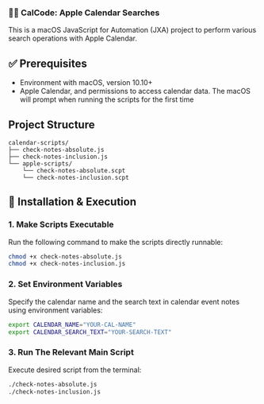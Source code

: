 ### 🕵️‍♂️ CalCode: Apple Calendar Searches

This is a macOS JavaScript for Automation (JXA) project to perform various search operations with Apple Calendar.

## ✅ Prerequisites

- Environment with macOS, version 10.10+
- Apple Calendar, and permissions to access calendar data. The macOS will prompt when running the scripts for the first time

## Project Structure

```
calendar-scripts/
├── check-notes-absolute.js
├── check-notes-inclusion.js
└── apple-scripts/
    └── check-notes-absolute.scpt
    └── check-notes-inclusion.scpt
```

## 🚀 Installation & Execution

### 1. Make Scripts Executable

Run the following command to make the scripts directly runnable:

```bash
chmod +x check-notes-absolute.js
chmod +x check-notes-inclusion.js
```

### 2. Set Environment Variables

Specify the calendar name and the search text in calendar event notes using environment variables:

```bash
export CALENDAR_NAME="YOUR-CAL-NAME"
export CALENDAR_SEARCH_TEXT="YOUR-SEARCH-TEXT"
```

### 3. Run The Relevant Main Script

Execute desired script from the terminal:

```bash
./check-notes-absolute.js
./check-notes-inclusion.js
```

